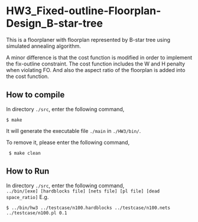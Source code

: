 # HW3_Fixed-outline-Floorplan-Design_B-star-tree

This is a floorplaner with floorplan represented by B-star tree using simulated annealing algorithm.<br> 

A minor difference is that the cost function is modified in order to implement the fix-outline constraint. The cost function includes the W and H penalty when violating FO. And also the aspect ratio of the floorplan is added into the cost function.<br>

## How to compile <br>
  In directory ```./src```, enter the following command, <br>
  ```
  $ make
  ```
  It will generate the executable file ```./main``` in ```./HW3/bin/```. <br>
  
To remove it, please enter the following command, <br>
 ```
  $ make clean
 ```
## How to Run
 In directory ```./src```, enter the following command, <br>
  ```../bin/[exe] [hardblocks file] [nets file] [pl file] [dead space_ratio]```
  E.g.
  ```
  $ ../bin/hw3 ../testcase/n100.hardblocks ../testcase/n100.nets ../testcase/n100.pl 0.1 
  ```
